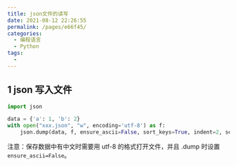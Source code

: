 ```yaml
---
title: json文件的读写
date: 2021-08-12 22:26:55
permalink: /pages/e66f45/
categories: 
  - 编程语言
  - Python
tags: 
  - 
---
```


## 1 json 写入文件
```python
import json

data = {'a': 1, 'b': 2}
with open("xxx.json", "w", encoding='utf-8') as f:
	json.dump(data, f, ensure_ascii=False, sort_keys=True, indent=2, separators=(',', ':'))
```
注意：保存数据中有中文时需要用 utf-8 的格式打开文件，并且 .dump 时设置 `ensure_ascii=False`。


